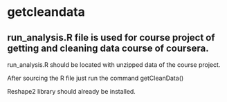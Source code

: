 # getcleandata

## run_analysis.R file is used for course project of getting and cleaning data course of coursera.
run_analysis.R should be located with unzipped data of the course project.

After sourcing the R file just run the command getCleanData()

Reshape2 library should already be installed.
